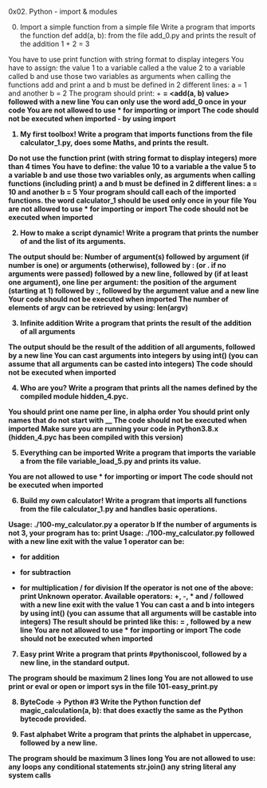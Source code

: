 0x02. Python - import & modules

0. Import a simple function from a simple file
Write a program that imports the function def add(a, b): 
from the file add_0.py and prints the result of the addition 1 + 2 = 3

You have to use print function with string format to display integers
You have to assign:
the value 1 to a variable called a
the value 2 to a variable called b
and use those two variables as arguments when calling the functions add and print
a and b must be defined in 2 different lines: a = 1 and another b = 2
The program should print: <a value> + <b value> = <add(a, b) value> 
followed with a new line
You can only use the word add_0 once in your code
You are not allowed to use * for importing or __import__
The code should not be executed when imported - by using __import__

1. My first toolbox!
Write a program that imports functions from the file calculator_1.py, 
does some Maths, and prints the result.

Do not use the function print (with string format to display integers) 
more than 4 times
You have to define:
the value 10 to a variable a
the value 5 to a variable b
and use those two variables only, as arguments when 
calling functions (including print)
a and b must be defined in 2 different lines: a = 10 and another b = 5
Your program should call each of the imported functions.
the word calculator_1 should be used only once in your file
You are not allowed to use * for importing or __import__
The code should not be executed when imported

2. How to make a script dynamic!
Write a program that prints the number of and the list of its arguments.

The output should be:
Number of argument(s) followed by argument (if number is one) or 
arguments (otherwise), followed by
: (or . if no arguments were passed) followed by
a new line, followed by (if at least one argument),
one line per argument:
the position of the argument (starting at 1) followed by :, followed by 
the argument value and a new line
Your code should not be executed when imported
The number of elements of argv can be retrieved by using: len(argv)

3. Infinite addition
Write a program that prints the result of the addition of all arguments

The output should be the result of the addition of all arguments, 
followed by a new line
You can cast arguments into integers by using int() (you can assume that 
all arguments can be casted into integers)
The code should not be executed when imported

4. Who are you?
Write a program that prints all the names defined by 
the compiled module hidden_4.pyc.

You should print one name per line, in alpha order
You should print only names that do not start with __
The code should not be executed when imported
Make sure you are running your code in Python3.8.x 
(hidden_4.pyc has been compiled with this version)

5. Everything can be imported
Write a program that imports the variable a from the file variable_load_5.py 
and prints its value.

You are not allowed to use * for importing or __import__
The code should not be executed when imported

6. Build my own calculator!
Write a program that imports all functions from the file calculator_1.py and handles basic operations.

Usage: ./100-my_calculator.py a operator b
If the number of arguments is not 3, your program has to:
print Usage: ./100-my_calculator.py <a> <operator> <b> followed with a new line
exit with the value 1
operator can be:
+ for addition
- for subtraction
* for multiplication
/ for division
If the operator is not one of the above:
print Unknown operator. Available operators: +, -, * and / followed with a new line
exit with the value 1
You can cast a and b into integers by using int() (you can assume that 
all arguments will be castable into integers)
The result should be printed like this: <a> <operator> <b> = <result>, 
followed by a new line
You are not allowed to use * for importing or __import__
The code should not be executed when imported

7. Easy print
Write a program that prints #pythoniscool, followed by a new line, 
in the standard output.

The program should be maximum 2 lines long
You are not allowed to use print or eval or open or import sys 
in the file 101-easy_print.py

8. ByteCode -> Python #3
Write the Python function def magic_calculation(a, b): that does exactly the same as the Python bytecode provided.

9. Fast alphabet
Write a program that prints the alphabet in uppercase, followed by a new line.

The program should be maximum 3 lines long
You are not allowed to use:
any loops
any conditional statements
str.join()
any string literal
any system calls
